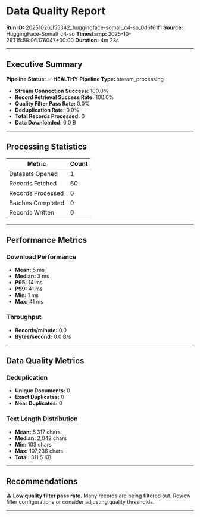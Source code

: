 # Data Quality Report

**Run ID:** 20251026_155342_huggingface-somali_c4-so_0d6f61f1
**Source:** HuggingFace-Somali_c4-so
**Timestamp:** 2025-10-26T15:58:06.176047+00:00
**Duration:** 4m 23s

---

## Executive Summary

**Pipeline Status:** ✅ **HEALTHY**
**Pipeline Type:** stream_processing

- **Stream Connection Success:** 100.0%
- **Record Retrieval Success Rate:** 100.0%
- **Quality Filter Pass Rate:** 0.0%
- **Deduplication Rate:** 0.0%
- **Total Records Processed:** 0
- **Data Downloaded:** 0.0 B

---

## Processing Statistics

| Metric | Count |
|--------|-------|
| Datasets Opened | 1 |
| Records Fetched | 60 |
| Records Processed | 0 |
| Batches Completed | 0 |
| Records Written | 0 |

---

## Performance Metrics

### Download Performance

- **Mean:** 5 ms
- **Median:** 3 ms
- **P95:** 14 ms
- **P99:** 41 ms
- **Min:** 1 ms
- **Max:** 41 ms

### Throughput

- **Records/minute:** 0.0
- **Bytes/second:** 0.0 B/s

---

## Data Quality Metrics

### Deduplication

- **Unique Documents:** 0
- **Exact Duplicates:** 0
- **Near Duplicates:** 0

### Text Length Distribution

- **Mean:** 5,317 chars
- **Median:** 2,042 chars
- **Min:** 103 chars
- **Max:** 107,236 chars
- **Total:** 311.5 KB

---

## Recommendations

⚠️ **Low quality filter pass rate.** Many records are being filtered out. Review filter configurations or consider adjusting quality thresholds.

---
